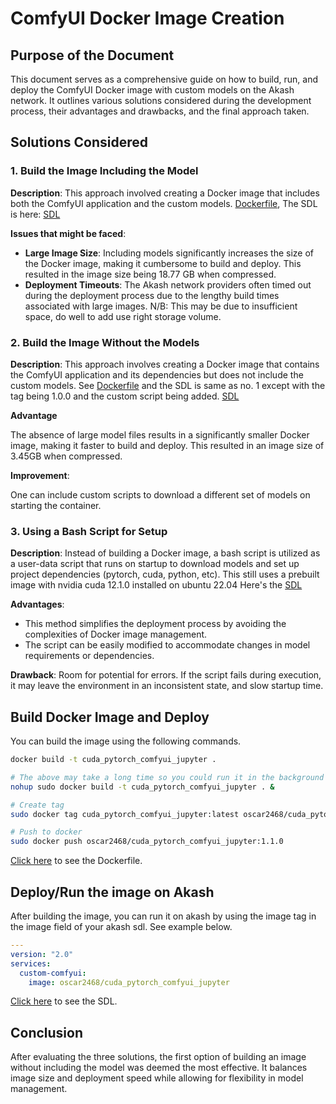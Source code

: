 # ComfyUI Docker Image Creation

## Purpose of the Document

This document serves as a comprehensive guide on how to build, run, and deploy the ComfyUI Docker image with custom models on the Akash network. It outlines various solutions considered during the development process, their advantages and drawbacks, and the final approach taken.

## Solutions Considered

### 1. Build the Image Including the Model

**Description**: This approach involved creating a Docker image that includes both the ComfyUI application and the custom models. [Dockerfile](./Dockerfile), The SDL is here: [SDL](./sdl.yml)

**Issues that might be faced**:

- **Large Image Size**: Including models significantly increases the size of the Docker image, making it cumbersome to build and deploy. This resulted in the image size being 18.77 GB when compressed.
- **Deployment Timeouts**: The Akash network providers often timed out during the deployment process due to the lengthy build times associated with large images. N/B: This may be due to insufficient space, do well to add use right storage volume.

### 2. Build the Image Without the Models

**Description**: This approach involves creating a Docker image that contains the ComfyUI application and its dependencies but does not include the custom models. See [Dockerfile](./Dockerfile_noModels) and the SDL is same as no. 1 except with the tag being 1.0.0 and the custom script being added. [SDL](./sdl_no_models.yml)

**Advantage**

The absence of large model files results in a significantly smaller Docker image, making it faster to build and deploy. This resulted in an image size of 3.45GB when compressed.

**Improvement**:

One can include custom scripts to download a different set of models on starting the container.

### 3. Using a Bash Script for Setup

**Description**: Instead of building a Docker image, a bash script is utilized as a user-data script that runs on startup to download models and set up project dependencies (pytorch, cuda, python, etc). This still uses a prebuilt image with nvidia cuda 12.1.0 installed on ubuntu 22.04 Here's the [SDL](./sdl_no_image.yml)

**Advantages**:

- This method simplifies the deployment process by avoiding the complexities of Docker image management.
- The script can be easily modified to accommodate changes in model requirements or dependencies.

**Drawback**:
Room for potential for errors. If the script fails during execution, it may leave the environment in an inconsistent state, and slow startup time.

## Build Docker Image and Deploy

You can build the image using the following commands.

```bash
docker build -t cuda_pytorch_comfyui_jupyter .

# The above may take a long time so you could run it in the background
nohup sudo docker build -t cuda_pytorch_comfyui_jupyter . &

# Create tag
sudo docker tag cuda_pytorch_comfyui_jupyter:latest oscar2468/cuda_pytorch_comfyui_jupyter:1.1.0

# Push to docker
sudo docker push oscar2468/cuda_pytorch_comfyui_jupyter:1.1.0
```

[Click here](./Dockerfile) to see the Dockerfile.

## Deploy/Run the image on Akash

After building the image, you can run it on akash by using the image tag in the image field of your akash sdl. See example below.

```yml
---
version: "2.0"
services:
  custom-comfyui:
    image: oscar2468/cuda_pytorch_comfyui_jupyter
```

[Click here](./sdl.yml) to see the SDL.

## Conclusion

After evaluating the three solutions, the first option of building an image without including the model was deemed the most effective. It balances image size and deployment speed while allowing for flexibility in model management.
